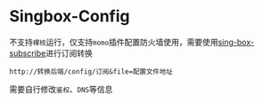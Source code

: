 # Singbox-Config  

不支持`裸核`运行，仅支持`momo`插件配置防火墙使用，需要使用[sing-box-subscribe](https://github.com/Toperlock/sing-box-subscribe)进行订阅转换  

`http://转换后端/config/订阅&file=配置文件地址`

需要自行修改`鉴权`、`DNS`等信息  
